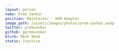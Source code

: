 ```yaml
---
layout: person
name: Prem Sankar
position: Maintainer - NSM Adapter
image_path: /assets/images/photos/prem-sankar.webp
twitter: premsankar
github: gpremsankar
blurb: Mesh Head
status: Inactive
---
```

